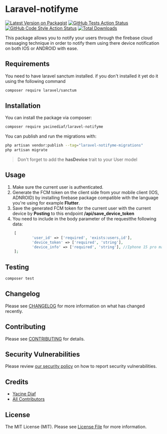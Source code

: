 # Laravel-notifyme

[![Latest Version on Packagist](https://img.shields.io/packagist/v/yacinediaf/laravel-notifyme.svg?style=flat-square)](https://packagist.org/packages/yacinediaf/laravel-notifyme)
[![GitHub Tests Action Status](https://img.shields.io/github/actions/workflow/status/yacinediaf/laravel-notifyme/run-tests.yml?branch=main&label=tests&style=flat-square)](https://github.com/yacinediaf/laravel-notifyme/actions?query=workflow%3Arun-tests+branch%3Amain)
[![GitHub Code Style Action Status](https://img.shields.io/github/actions/workflow/status/yacinediaf/laravel-notifyme/fix-php-code-style-issues.yml?branch=main&label=code%20style&style=flat-square)](https://github.com/yacinediaf/laravel-notifyme/actions?query=workflow%3A"Fix+PHP+code+style+issues"+branch%3Amain)
[![Total Downloads](https://img.shields.io/packagist/dt/yacinediaf/laravel-notifyme.svg?style=flat-square)](https://packagist.org/packages/yacinediaf/laravel-notifyme)

This package allows you to notify your users through the firebase cloud messaging technique in order to notify them using there device notification on both IOS or ANDROID with ease.

## Requirements

You need to have laravel sanctum installed.
if you don't installed it yet do it using the following command

```bash
composer require laravel/sanctum
```

## Installation

You can install the package via composer:

```bash
composer require yacinediaf/laravel-notifyme
```

You can publish and run the migrations with:

```bash
php artisan vendor:publish --tag="laravel-notifyme-migrations"
php artisan migrate
```

> Don't forget to add the **hasDevice** trait to your User model

## Usage

1. Make sure the current user is authenticated.
2. Generate the FCM token on the client side from your mobile client (IOS, ADNROID) by installing firebase package compatible with the language you're using for example **Flutter**.
3. Save the generated FCM token for the current user with the current device by **Posting** to this endpoint **/api/save_device_token**
4. You need to include in the body parameter of the requestthe following data:

```php
    [
            'user_id' => ['required', 'exists:users,id'],
            'device_token' => ['required', 'string'],
            'device_info' => ['required', 'string'], //Iphone 15 pro max
    ];
```

## Testing

```bash
composer test
```

## Changelog

Please see [CHANGELOG](CHANGELOG.md) for more information on what has changed recently.

## Contributing

Please see [CONTRIBUTING](CONTRIBUTING.md) for details.

## Security Vulnerabilities

Please review [our security policy](../../security/policy) on how to report security vulnerabilities.

## Credits

-   [Yacine Diaf](https://github.com/yacinediaf)
-   [All Contributors](../../contributors)

## License

The MIT License (MIT). Please see [License File](LICENSE.md) for more information.
